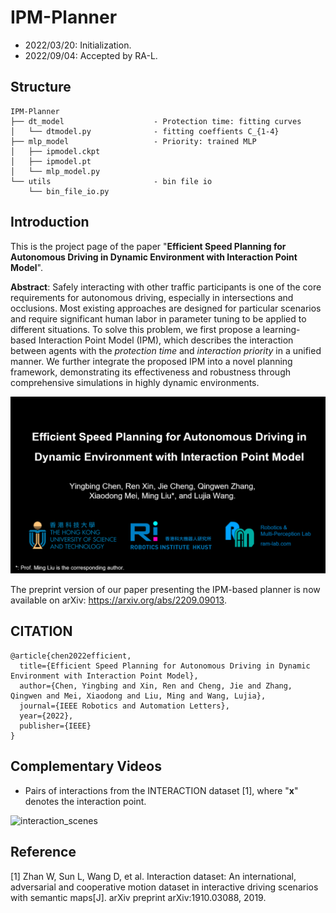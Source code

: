 # IPM-Planner

- 2022/03/20: Initialization.
- 2022/09/04: Accepted by RA-L.

## Structure

```
IPM-Planner
├── dt_model                    - Protection time: fitting curves
│   └── dtmodel.py				- fitting coeffients C_{1-4}
├── mlp_model                   - Priority: trained MLP
│   ├── ipmodel.ckpt
│   ├── ipmodel.pt
│   └── mlp_model.py
└── utils                       - bin file io
    └── bin_file_io.py
```


## Introduction

This is the project page of the paper "**Efficient Speed Planning for Autonomous Driving in Dynamic Environment with Interaction Point Model**".

**Abstract**: Safely interacting with other traffic participants is one of the core requirements for autonomous driving, especially in intersections and occlusions. Most existing approaches are designed for particular scenarios and require significant human labor in parameter tuning to be applied to different situations. To solve this problem, we first propose a learning-based Interaction Point Model (IPM), which describes the interaction between agents with the *protection time* and *interaction priority* in a unified manner. We further integrate the proposed IPM into a novel planning framework, demonstrating its effectiveness and robustness through comprehensive simulations in highly dynamic environments.

[![Watch the video](./picts/cover-IPM-k.png)](https://youtu.be/n644Pj4Q9yo)



The preprint version of our paper presenting the IPM-based planner is now available on arXiv: https://arxiv.org/abs/2209.09013.



## CITATION

```
@article{chen2022efficient,
  title={Efficient Speed Planning for Autonomous Driving in Dynamic Environment with Interaction Point Model},
  author={Chen, Yingbing and Xin, Ren and Cheng, Jie and Zhang, Qingwen and Mei, Xiaodong and Liu, Ming and Wang, Lujia},
  journal={IEEE Robotics and Automation Letters},
  year={2022},
  publisher={IEEE}
}
```



## Complementary Videos

- Pairs of interactions from the INTERACTION dataset [1], where "**x**" denotes the interaction point.

![interaction_scenes](./picts/interaction_scenes.gif)


## Reference

[1] Zhan W, Sun L, Wang D, et al. Interaction dataset: An international, adversarial and cooperative motion dataset in interactive driving scenarios with semantic maps[J]. arXiv preprint arXiv:1910.03088, 2019.
